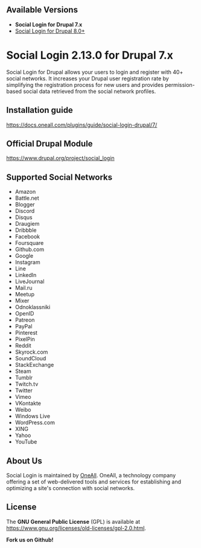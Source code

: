 ## Available Versions
* **Social Login for Drupal 7.x**
* [Social Login for Drupal 8.0+](https://github.com/oneall/social-login-drupal/tree/drupal/8.x)

# Social Login 2.13.0 for Drupal 7.x

Social Login for Drupal allows your users to login and register with 40+ social networks. 
It increases your Drupal user registration rate by simplifying the registration process for 
new users and provides permission-based social data retrieved from the social network profiles.


## Installation guide
https://docs.oneall.com/plugins/guide/social-login-drupal/7/


## Official Drupal Module
https://www.drupal.org/project/social_login


## Supported Social Networks
* Amazon
* Battle.net
* Blogger
* Discord
* Disqus
* Draugiem
* Dribbble
* Facebook
* Foursquare
* Github.com
* Google
* Instagram
* Line
* LinkedIn
* LiveJournal
* Mail.ru
* Meetup
* Mixer
* Odnoklassniki
* OpenID
* Patreon
* PayPal
* Pinterest
* PixelPin
* Reddit
* Skyrock.com
* SoundCloud
* StackExchange
* Steam
* Tumblr 
* Twitch.tv
* Twitter
* Vimeo
* VKontakte
* Weibo 
* Windows Live
* WordPress.com
* XING
* Yahoo
* YouTube



## About Us
Social Login is maintained by [OneAll](https://www.oneall.com/). OneAll, a technology company offering a set of 
web-delivered tools and services for establishing and optimizing a site's connection with social networks.


## License
The **GNU General Public License** (GPL) is available at https://www.gnu.org/licenses/old-licenses/gpl-2.0.html.


**Fork us on Github!**
